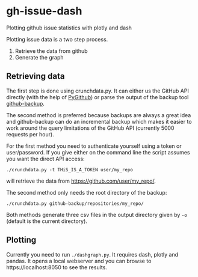 # gh-issue-dash
Plotting github issue statistics with plotly and dash

Plotting issue data is a two step process.
1. Retrieve the data from github
2. Generate the graph

## Retrieving data
The first step is done using crunchdata.py. It can either us the GitHub API directly
(with the help of [PyGithub](https://github.com/PyGithub/PyGithub/)) or parse the output of
the backup tool [github-backup](https://github.com/josegonzalez/python-github-backup/).

The second method is preferred because backups are always a great idea and github-backup can 
do an incremental backup which makes it easier to work around the query limitations of the 
GitHub API (currently 5000 requests per hour).

For the first method you need to authenticate yourself using a token or user/password. 
If you give either on the command line the script assumes you want the direct API access:
```
./crunchdata.py -t THiS_IS_A_TOKEN user/my_repo
```
will retrieve the data from https://github.com/user/my_repo/.

The second method only needs the root directory of the backup:
```
./crunchdata.py github-backup/repositories/my_repo/
```
Both methods generate three csv files in the output directory given by `-o` (default is the current directory).

## Plotting
Currently you need to run `./dashgraph.py`. It requires dash, plotly and pandas.
It opens a local webserver and you can browse to https://localhost:8050 to see the results.
